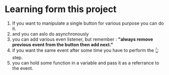 # Learning form this project
1. If you want to manipulate a single button for various purpose you can do it.
2. and you can aslo do  asynchronously 
3. you can add various even listener, but remember : **"always remove previous event from the button then add next."**
4. if you want the same event after some time you have to perform the 👆 step.
5. you can hold some function in a variable and pass it as a referrance to the event. 
